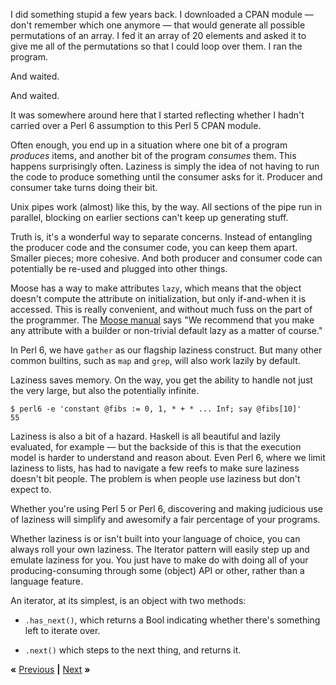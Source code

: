 I did something stupid a few years back. I downloaded a CPAN module &mdash;
don't remember which one anymore &mdash; that would generate all possible
permutations of an array. I fed it an array of 20 elements and asked it to
give me all of the permutations so that I could loop over them. I ran the
program.

And waited.

And waited.

It was somewhere around here that I started reflecting whether I hadn't carried
over a Perl 6 assumption to this Perl 5 CPAN module.

Often enough, you end up in a situation where one bit of a program *produces*
items, and another bit of the program *consumes* them. This happens
surprisingly often. Laziness is simply the idea of not having to run the code
to produce something until the consumer asks for it. Producer and consumer
take turns doing their bit.

Unix pipes work (almost) like this, by the way. All sections of the pipe run in
parallel, blocking on earlier sections can't keep up generating stuff.

Truth is, it's a wonderful way to separate concerns. Instead of entangling the
producer code and the consumer code, you can keep them apart. Smaller pieces;
more cohesive. And both producer and consumer code can potentially be re-used
and plugged into other things.

Moose has a way to make attributes `lazy`, which means that the object doesn't
compute the attribute on initialization, but only if-and-when it is accessed.
This is really convenient, and without much fuss on the part of the programmer.
The [Moose
manual](https://metacpan.org/module/ETHER/Moose-2.0802/lib/Moose/Manual/Attributes.pod#Laziness)
says "We recommend that you make any attribute with a builder or non-trivial
default lazy as a matter of course."

In Perl 6, we have `gather` as our flagship laziness construct. But many other
common builtins, such as `map` and `grep`, will also work lazily by default.

Laziness saves memory. On the way, you get the ability to handle not just the
very large, but also the potentially infinite.

    $ perl6 -e 'constant @fibs := 0, 1, * + * ... Inf; say @fibs[10]'
    55

Laziness is also a bit of a hazard. Haskell is all beautiful and lazily
evaluated, for example &mdash; but the backside of this is that the execution
model is harder to understand and reason about. Even Perl 6, where we limit
laziness to lists, has had to navigate a few reefs to make sure laziness
doesn't bit people. The problem is when people use laziness but don't expect
to.

Whether you're using Perl 5 or Perl 6, discovering and making judicious use of
laziness will simplify and awesomify a fair percentage of your programs.

Whether laziness is or isn't built into your language of choice, you can always
roll your own laziness. The Iterator pattern will easily step up and emulate
laziness for you. You just have to make do with doing all of your
producing-consuming through some (object) API or other, rather than a language
feature.

An iterator, at its simplest, is an object with two methods:

* `.has_next()`, which returns a Bool indicating whether there's something left
  to iterate over.

* `.next()` which steps to the next thing, and returns it.

**«** [Previous](PLAYLIST.md) **|** [Next](FRINGE.md) **»**
